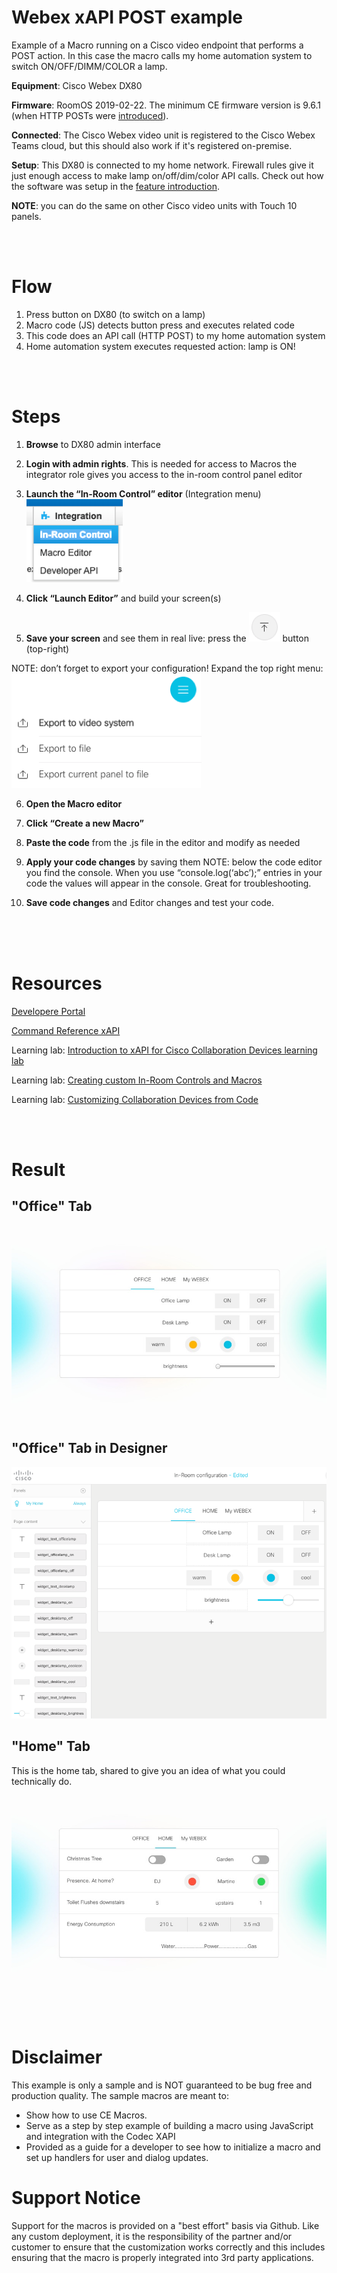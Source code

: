 # Webex xAPI POST example

Example of a Macro running on a Cisco video endpoint that performs a POST action. In this case the macro calls my home automation system to switch ON/OFF/DIMM/COLOR a lamp.

**Equipment**: Cisco Webex DX80

**Firmware**: RoomOS 2019-02-22. The minimum CE firmware version is 9.6.1 (when HTTP POSTs were [introduced](https://community.cisco.com/t5/collaboration-voice-and-video/ce9-6-x-in-room-control-and-macros-usb-input-devices-http-post/ba-p/3765081 "introduced")).

**Connected**: The Cisco Webex video unit is registered to the Cisco Webex Teams cloud, but this should also work if it's registered on-premise.

**Setup**: This DX80 is connected to my home network. Firewall rules give it just enough access to make lamp on/off/dim/color API calls. Check out how the software was setup in the [feature introduction](https://community.cisco.com/t5/collaboration-voice-and-video/ce9-6-x-in-room-control-and-macros-usb-input-devices-http-post/ba-p/3765081 "feature introduction"). 

**NOTE**: you can do the same on other Cisco video units with Touch 10 panels.

<br>
<br>

# Flow
1. Press button on DX80 (to switch on a lamp)
2. Macro code (JS) detects button press and executes related code
3. This code does an API call (HTTP POST) to my home automation system
4. Home automation system executes requested action: lamp is ON!

<br>
<br>

# Steps
1. **Browse** to DX80 admin interface
2. **Login with admin rights**. This is needed for access to Macros
   the integrator role gives you access to the in-room control panel editor
3. **Launch the “In-Room Control” editor** (Integration menu) 
<kbd>![save-layout](images/image-integration-menu.png)</kbd>

4. **Click “Launch Editor”** and build your screen(s)

5. **Save your screen** and see them in real live: press the <kbd>![save-layout](images/image-layout-save2.png)</kbd> button (top-right) 

NOTE: don’t forget to export your configuration! Expand the top right menu: <kbd>![export-layout](images/image-layout-save.png)</kbd>



6. **Open the Macro editor** 
7. **Click “Create a new Macro”** 
8. **Paste the code** from the .js file in the editor and modify as needed
9. **Apply your code changes** by saving them
NOTE: below the code editor you find the console. When you use “console.log(‘abc’);” entries in your code the values will appear in the console. Great for troubleshooting.

10. **Save code changes** and Editor changes and test your code. 


<br>
<br>
<br>

# Resources

[Developere Portal](https://developer.cisco.com/site/roomdevices/ "Developere Portal")

[Command Reference xAPI](https://www.cisco.com/c/en/us/support/collaboration-endpoints/telepresence-quick-set-series/products-command-reference-list.html "Command Reference xAPI")

Learning lab: [Introduction to xAPI for Cisco Collaboration Devices learning lab](https://learninglabs.cisco.com/lab/collab-xapi-intro/step/1)

Learning lab: [Creating custom In-Room Controls and Macros](https://learninglabs.cisco.com/lab/collab-xapi-controls/step/1)

Learning lab: [Customizing Collaboration Devices from Code](https://learninglabs.cisco.com/lab/collab-xapi-branding/step/1)

<br>
<br>

# Result

## "Office" Tab
![office-tab](images/image-result-1-office-tab.jpg)



## "Office" Tab in Designer
![office-tab-designer](images/image-design-1-office-tab.png)


## "Home" Tab
This is the home tab, shared to give you an idea of what you could technically do.

![office-tab](images/image-result-2-home-tab.jpg)

<br>
<br>

# Disclaimer
This example is only a sample and is NOT guaranteed to be bug free and production quality. The sample macros are meant to:

* Show how to use CE Macros.
* Serve as a step by step example of building a macro using JavaScript and integration with the Codec XAPI
* Provided as a guide for a developer to see how to initialize a macro and set up handlers for user and dialog updates.

# Support Notice
Support for the macros is provided on a "best effort" basis via Github. Like any custom deployment, it is the responsibility of the partner and/or customer to ensure that the customization works correctly and this includes ensuring that the macro is properly integrated into 3rd party applications.








